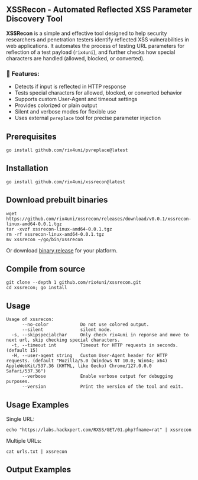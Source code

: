 ## XSSRecon - Automated Reflected XSS Parameter Discovery Tool

**XSSRecon** is a simple and effective tool designed to help security researchers and penetration testers identify reflected XSS vulnerabilities in web applications.
It automates the process of testing URL parameters for reflection of a test payload (`rix4uni`), and further checks how special characters are handled (allowed, blocked, or converted).

### 🚀 Features:

* Detects if input is reflected in HTTP response
* Tests special characters for allowed, blocked, or converted behavior
* Supports custom User-Agent and timeout settings
* Provides colorized or plain output
* Silent and verbose modes for flexible use
* Uses external `pvreplace` tool for precise parameter injection

## Prerequisites
```
go install github.com/rix4uni/pvreplace@latest
```

## Installation
```
go install github.com/rix4uni/xssrecon@latest
```

## Download prebuilt binaries
```
wget https://github.com/rix4uni/xssrecon/releases/download/v0.0.1/xssrecon-linux-amd64-0.0.1.tgz
tar -xvzf xssrecon-linux-amd64-0.0.1.tgz
rm -rf xssrecon-linux-amd64-0.0.1.tgz
mv xssrecon ~/go/bin/xssrecon
```
Or download [binary release](https://github.com/rix4uni/xssrecon/releases) for your platform.

## Compile from source
```
git clone --depth 1 github.com/rix4uni/xssrecon.git
cd xssrecon; go install
```

## Usage
```
Usage of xssrecon:
      --no-color            Do not use colored output.
      --silent              silent mode.
  -s, --skipspecialchar     Only check rix4uni in reponse and move to next url, skip checking special characters.
  -t, --timeout int         Timeout for HTTP requests in seconds. (default 15)
  -H, --user-agent string   Custom User-Agent header for HTTP requests. (default "Mozilla/5.0 (Windows NT 10.0; Win64; x64) AppleWebKit/537.36 (KHTML, like Gecko) Chrome/127.0.0.0 Safari/537.36")
      --verbose             Enable verbose output for debugging purposes.
      --version             Print the version of the tool and exit.
```

## Usage Examples

Single URL:
```
echo "https://labs.hackxpert.com/RXSS/GET/01.php?fname=rat" | xssrecon
```

Multiple URLs:
```
cat urls.txt | xssrecon
```

## Output Examples

